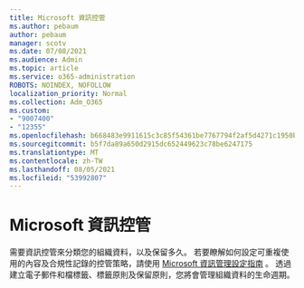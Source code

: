```yaml
---
title: Microsoft 資訊控管
ms.author: pebaum
author: pebaum
manager: scotv
ms.date: 07/08/2021
ms.audience: Admin
ms.topic: article
ms.service: o365-administration
ROBOTS: NOINDEX, NOFOLLOW
localization_priority: Normal
ms.collection: Adm_O365
ms.custom:
- "9007400"
- "12355"
ms.openlocfilehash: b668483e9911615c3c85f54361be7767794f2af5d4271c1950b01b401a2e2ef2
ms.sourcegitcommit: b5f7da89a650d2915dc652449623c78be6247175
ms.translationtype: MT
ms.contentlocale: zh-TW
ms.lasthandoff: 08/05/2021
ms.locfileid: "53992807"
---
```

# <a name="microsoft-information-governance"></a>Microsoft 資訊控管

需要資訊控管來分類您的組織資料，以及保留多久。 若要瞭解如何設定可重複使用的內容及合規性記錄的控管策略，請使用 [Microsoft 資訊管理設定指南](https://admin.microsoft.com/AdminPortal/Home#/modernonboarding/migsetupguide) 。 透過建立電子郵件和檔標籤、標籤原則及保留原則，您將會管理組織資料的生命週期。

